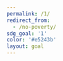 ```yaml
---
permalink: /1/
redirect_from:
  - /no-poverty/
sdg_goal: '1'
color: '#e5243b'
layout: goal
---
```


